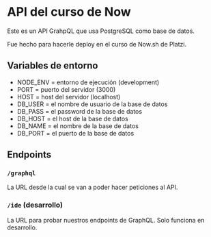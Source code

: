# API del curso de Now
Este es un API GrahpQL que usa PostgreSQL como base de datos.

Fue hecho para hacerle deploy en el curso de Now.sh de Platzi.

## Variables de entorno
- NODE_ENV = entorno de ejecución (development)
- PORT     = puerto del servidor (3000)
- HOST     = host del servidor (localhost)
- DB_USER  = el nombre de usuario de la base de datos
- DB_PASS  = el password de la base de datos
- DB_HOST  = el host de la base de datos
- DB_NAME  = el nombre de la base de datos
- DB_PORT  = el puerto de la base de datos

## Endpoints
### `/graphql`
La URL desde la cual se van a poder hacer peticiones al API.

### `/ide` (desarrollo)
La URL para probar nuestros endpoints de GraphQL. Solo funciona en desarrollo.
